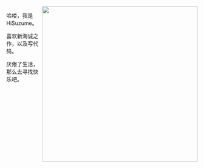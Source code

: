 <img align='right' src='https://cdn.jsdelivr.net/gh/HiSuzume/hisuzume/suzume.png' width='410px'>

哈喽，我是 HiSuzume。

喜欢新海诚之作，以及写代码。

厌倦了生活，那么去寻找快乐吧。
